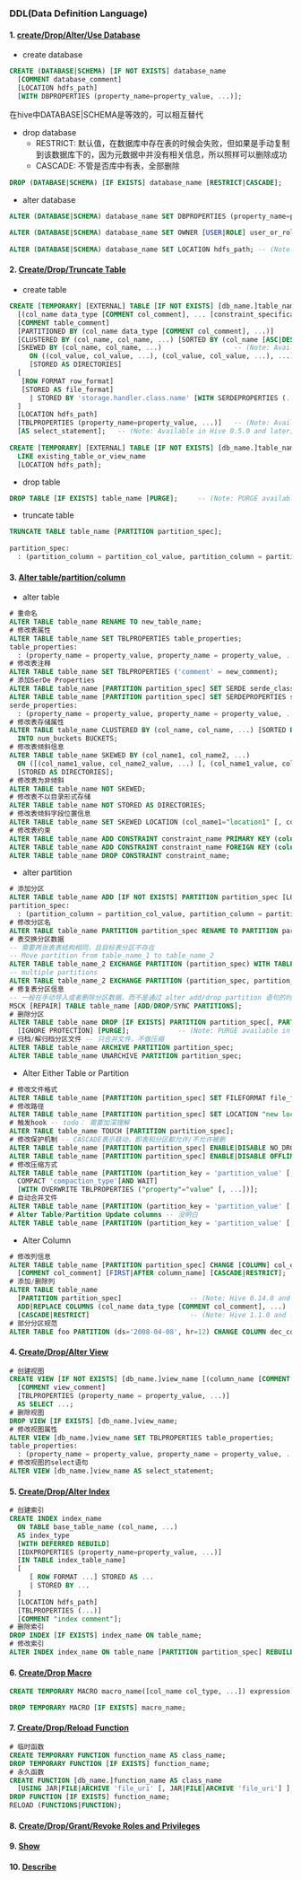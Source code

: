 

### DDL(Data Definition Language)
#### 1. [create/Drop/Alter/Use Database](https://cwiki.apache.org/confluence/display/Hive/LanguageManual+DDL#LanguageManualDDL-Create/Drop/Alter/UseDatabase)
- create database
```sql
CREATE (DATABASE|SCHEMA) [IF NOT EXISTS] database_name
  [COMMENT database_comment]
  [LOCATION hdfs_path]
  [WITH DBPROPERTIES (property_name=property_value, ...)];
```
在hive中DATABASE|SCHEMA是等效的，可以相互替代
- drop database
    - RESTRICT: 默认值，在数据库中存在表的时候会失败，但如果是手动复制到该数据库下的，因为元数据中并没有相关信息，所以照样可以删除成功
    - CASCADE: 不管是否库中有表，全部删除
```sql
DROP (DATABASE|SCHEMA) [IF EXISTS] database_name [RESTRICT|CASCADE];
```
- alter database
```sql
ALTER (DATABASE|SCHEMA) database_name SET DBPROPERTIES (property_name=property_value, ...);   -- (Note: SCHEMA added in Hive 0.14.0)
 
ALTER (DATABASE|SCHEMA) database_name SET OWNER [USER|ROLE] user_or_role;   -- (Note: Hive 0.13.0 and later; SCHEMA added in Hive 0.14.0)
  
ALTER (DATABASE|SCHEMA) database_name SET LOCATION hdfs_path; -- (Note: Hive 2.2.1, 2.4.0 and later)
```
#### 2. [Create/Drop/Truncate Table](https://cwiki.apache.org/confluence/display/Hive/LanguageManual+DDL#LanguageManualDDL-CreateTableCreate/Drop/TruncateTable)
- create table
```sql
CREATE [TEMPORARY] [EXTERNAL] TABLE [IF NOT EXISTS] [db_name.]table_name    -- (Note: TEMPORARY available in Hive 0.14.0 and later)
  [(col_name data_type [COMMENT col_comment], ... [constraint_specification])]
  [COMMENT table_comment]
  [PARTITIONED BY (col_name data_type [COMMENT col_comment], ...)]
  [CLUSTERED BY (col_name, col_name, ...) [SORTED BY (col_name [ASC|DESC], ...)] INTO num_buckets BUCKETS]
  [SKEWED BY (col_name, col_name, ...)                  -- (Note: Available in Hive 0.10.0 and later)]
     ON ((col_value, col_value, ...), (col_value, col_value, ...), ...)
     [STORED AS DIRECTORIES]
  [
   [ROW FORMAT row_format] 
   [STORED AS file_format]
     | STORED BY 'storage.handler.class.name' [WITH SERDEPROPERTIES (...)]  -- (Note: Available in Hive 0.6.0 and later)
  ]
  [LOCATION hdfs_path]
  [TBLPROPERTIES (property_name=property_value, ...)]   -- (Note: Available in Hive 0.6.0 and later)
  [AS select_statement];   -- (Note: Available in Hive 0.5.0 and later; not supported for external tables)
 
CREATE [TEMPORARY] [EXTERNAL] TABLE [IF NOT EXISTS] [db_name.]table_name
  LIKE existing_table_or_view_name
  [LOCATION hdfs_path];
```
- drop table
```sql
DROP TABLE [IF EXISTS] table_name [PURGE];     -- (Note: PURGE available in Hive 0.14.0 and later)
```
- truncate table
```sql
TRUNCATE TABLE table_name [PARTITION partition_spec];
 
partition_spec:
  : (partition_column = partition_col_value, partition_column = partition_col_value, ...)
```
#### 3. [Alter table/partition/column](https://cwiki.apache.org/confluence/display/Hive/LanguageManual+DDL#LanguageManualDDL-AlterTable/Partition/Column)
- alter table
```sql
# 重命名
ALTER TABLE table_name RENAME TO new_table_name;
# 修改表属性
ALTER TABLE table_name SET TBLPROPERTIES table_properties;
table_properties:
  : (property_name = property_value, property_name = property_value, ... )
# 修改表注释
ALTER TABLE table_name SET TBLPROPERTIES ('comment' = new_comment);
# 添加SerDe Properties
ALTER TABLE table_name [PARTITION partition_spec] SET SERDE serde_class_name [WITH SERDEPROPERTIES serde_properties];
ALTER TABLE table_name [PARTITION partition_spec] SET SERDEPROPERTIES serde_properties;
serde_properties:
  : (property_name = property_value, property_name = property_value, ... )
# 修改表存储属性
ALTER TABLE table_name CLUSTERED BY (col_name, col_name, ...) [SORTED BY (col_name, ...)]
  INTO num_buckets BUCKETS;
# 修改表倾斜信息
ALTER TABLE table_name SKEWED BY (col_name1, col_name2, ...)
  ON ([(col_name1_value, col_name2_value, ...) [, (col_name1_value, col_name2_value), ...]
  [STORED AS DIRECTORIES];
# 修改表为非倾斜
ALTER TABLE table_name NOT SKEWED;
# 修改表不以目录形式存储
ALTER TABLE table_name NOT STORED AS DIRECTORIES;
# 修改表倾斜字段位置信息
ALTER TABLE table_name SET SKEWED LOCATION (col_name1="location1" [, col_name2="location2", ...] );
# 修改表约束
ALTER TABLE table_name ADD CONSTRAINT constraint_name PRIMARY KEY (column, ...) DISABLE NOVALIDATE;
ALTER TABLE table_name ADD CONSTRAINT constraint_name FOREIGN KEY (column, ...) REFERENCES table_name(column, ...) DISABLE NOVALIDATE RELY;
ALTER TABLE table_name DROP CONSTRAINT constraint_name;
```
- alter partition
```sql
# 添加分区
ALTER TABLE table_name ADD [IF NOT EXISTS] PARTITION partition_spec [LOCATION 'location'][, PARTITION partition_spec [LOCATION 'location'], ...];
partition_spec:
  : (partition_column = partition_col_value, partition_column = partition_col_value, ...)
# 修改分区名
ALTER TABLE table_name PARTITION partition_spec RENAME TO PARTITION partition_spec;
# 表交换分区数据
-- 需要两张表表结构相同，且目标表分区不存在
-- Move partition from table_name_1 to table_name_2
ALTER TABLE table_name_2 EXCHANGE PARTITION (partition_spec) WITH TABLE table_name_1;
-- multiple partitions
ALTER TABLE table_name_2 EXCHANGE PARTITION (partition_spec, partition_spec2, ...) WITH TABLE table_name_1;
# 修复表分区信息
-- 一般在手动导入或者删除分区数据，而不是通过 alter add/drop partition 语句的时候
MSCK [REPAIR] TABLE table_name [ADD/DROP/SYNC PARTITIONS];
# 删除分区
ALTER TABLE table_name DROP [IF EXISTS] PARTITION partition_spec[, PARTITION partition_spec, ...]
  [IGNORE PROTECTION] [PURGE];            -- (Note: PURGE available in Hive 1.2.0 and later, IGNORE PROTECTION not available 2.0.0 and later)
# 归档/解归档分区文件 -- 只合并文件，不做压缩
ALTER TABLE table_name ARCHIVE PARTITION partition_spec;
ALTER TABLE table_name UNARCHIVE PARTITION partition_spec;
```
- Alter Either Table or Partition
```sql
# 修改文件格式
ALTER TABLE table_name [PARTITION partition_spec] SET FILEFORMAT file_format;
# 修改路径
ALTER TABLE table_name [PARTITION partition_spec] SET LOCATION "new location";
# 触发hook -- todo： 需要加深理解
ALTER TABLE table_name TOUCH [PARTITION partition_spec];
# 修改保护机制 -- CASCADE表示联动，即表和分区都允许/不允许被删
ALTER TABLE table_name [PARTITION partition_spec] ENABLE|DISABLE NO_DROP [CASCADE];
ALTER TABLE table_name [PARTITION partition_spec] ENABLE|DISABLE OFFLINE;
# 修改压缩方式
ALTER TABLE table_name [PARTITION (partition_key = 'partition_value' [, ...])]
  COMPACT 'compaction_type'[AND WAIT]
  [WITH OVERWRITE TBLPROPERTIES ("property"="value" [, ...])];
# 自动合并文件
ALTER TABLE table_name [PARTITION (partition_key = 'partition_value' [, ...])] CONCATENATE;
# Alter Table/Partition Update columns -- 没明白
ALTER TABLE table_name [PARTITION (partition_key = 'partition_value' [, ...])] UPDATE COLUMNS;
```
- Alter Column
```sql
# 修改列信息
ALTER TABLE table_name [PARTITION partition_spec] CHANGE [COLUMN] col_old_name col_new_name column_type
  [COMMENT col_comment] [FIRST|AFTER column_name] [CASCADE|RESTRICT];
# 添加/删除列
ALTER TABLE table_name 
  [PARTITION partition_spec]                 -- (Note: Hive 0.14.0 and later)
  ADD|REPLACE COLUMNS (col_name data_type [COMMENT col_comment], ...)
  [CASCADE|RESTRICT]                         -- (Note: Hive 1.1.0 and later)
# 部分分区规范
ALTER TABLE foo PARTITION (ds='2008-04-08', hr=12) CHANGE COLUMN dec_column_name dec_column_name DECIMAL(38,18);
```
#### 4. [Create/Drop/Alter View](https://cwiki.apache.org/confluence/display/Hive/LanguageManual+DDL#LanguageManualDDL-Create/Drop/AlterView)
```sql
# 创建视图
CREATE VIEW [IF NOT EXISTS] [db_name.]view_name [(column_name [COMMENT column_comment], ...) ]
  [COMMENT view_comment]
  [TBLPROPERTIES (property_name = property_value, ...)]
  AS SELECT ...;
# 删除视图
DROP VIEW [IF EXISTS] [db_name.]view_name;
# 修改视图属性
ALTER VIEW [db_name.]view_name SET TBLPROPERTIES table_properties;
table_properties:
  : (property_name = property_value, property_name = property_value, ...)
# 修改视图的select语句
ALTER VIEW [db_name.]view_name AS select_statement;
```
#### 5. [Create/Drop/Alter Index](https://cwiki.apache.org/confluence/display/Hive/LanguageManual+DDL#LanguageManualDDL-Create/Drop/AlterIndex)
```sql
# 创建索引
CREATE INDEX index_name
  ON TABLE base_table_name (col_name, ...)
  AS index_type
  [WITH DEFERRED REBUILD]
  [IDXPROPERTIES (property_name=property_value, ...)]
  [IN TABLE index_table_name]
  [
     [ ROW FORMAT ...] STORED AS ...
     | STORED BY ...
  ]
  [LOCATION hdfs_path]
  [TBLPROPERTIES (...)]
  [COMMENT "index comment"];
# 删除索引
DROP INDEX [IF EXISTS] index_name ON table_name;
# 修改索引
ALTER INDEX index_name ON table_name [PARTITION partition_spec] REBUILD;
```
#### 6. [Create/Drop Macro](https://cwiki.apache.org/confluence/display/Hive/LanguageManual+DDL#LanguageManualDDL-Create/DropMacro)
```sql
CREATE TEMPORARY MACRO macro_name([col_name col_type, ...]) expression;

DROP TEMPORARY MACRO [IF EXISTS] macro_name;
```
#### 7. [Create/Drop/Reload Function](https://cwiki.apache.org/confluence/display/Hive/LanguageManual+DDL#LanguageManualDDL-Create/Drop/ReloadFunction)
```sql
# 临时函数
CREATE TEMPORARY FUNCTION function_name AS class_name;
DROP TEMPORARY FUNCTION [IF EXISTS] function_name;
# 永久函数
CREATE FUNCTION [db_name.]function_name AS class_name
  [USING JAR|FILE|ARCHIVE 'file_uri' [, JAR|FILE|ARCHIVE 'file_uri'] ];
DROP FUNCTION [IF EXISTS] function_name;
RELOAD (FUNCTIONS|FUNCTION);
```
#### 8. [Create/Drop/Grant/Revoke Roles and Privileges](https://cwiki.apache.org/confluence/display/Hive/LanguageManual+DDL#LanguageManualDDL-Create/Drop/Grant/RevokeRolesandPrivileges)
#### 9. [Show](https://cwiki.apache.org/confluence/display/Hive/LanguageManual+DDL#LanguageManualDDL-Show)
#### 10. [Describe](https://cwiki.apache.org/confluence/display/Hive/LanguageManual+DDL#LanguageManualDDL-Describe)
